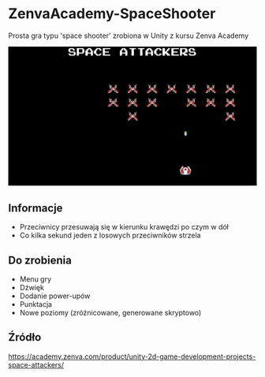 # ZenvaAcademy-SpaceShooter
Prosta gra typu 'space shooter' zrobiona w Unity z kursu Zenva Academy

![Gra](/Screenshots/game.png?raw=true)

## Informacje
- Przeciwnicy przesuwają się w kierunku krawędzi po czym w dół
- Co kilka sekund jeden z losowych przeciwników strzela

## Do zrobienia
- Menu gry
- Dźwięk
- Dodanie power-upów
- Punktacja
- Nowe poziomy (zróżnicowane, generowane skryptowo)

## Źródło
https://academy.zenva.com/product/unity-2d-game-development-projects-space-attackers/